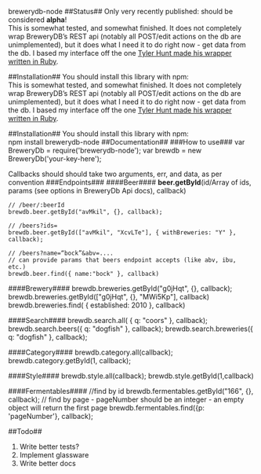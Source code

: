 brewerydb-node
##Status##
Only very recently published: should be considered **alpha**!     
This is somewhat tested, and somewhat finished. It does not completely wrap BreweryDB’s
REST api (notably all POST/edit actions on the db are unimplemented), but it does what I need it to do right now - get data from the db. I based my interface off the one [Tyler Hunt made his wrapper written in Ruby](https://github.com/tylerhunt/brewery_db).

##Installation##
You should install this library with npm:    
This is somewhat tested, and somewhat finished. It does not completely wrap BreweryDB’s
REST api (notably all POST/edit actions on the db are unimplemented), but it does what I need it to do right now - get data from the db. I based my interface off the one [Tyler Hunt made his wrapper written in Ruby](https://github.com/tylerhunt/brewery_db).

##Installation##
You should install this library with npm:    
	npm install brewerydb-node
##Documentation##
###How to use###
	var BreweryDb = require('brewerydb-node');
	var brewdb = new BreweryDb('your-key-here');

Callbacks should should take two arguments, err, and data, as per convention
###Endpoints###
####Beer####
**beer.getById**(id/Array of ids, params (see options in BreweryDb Api docs),
callback)        

	// /beer/:beerId
	brewdb.beer.getById("avMkil", {}, callback);      

	// /beers?ids=
	brewdb.beer.getById(["avMkil", "XcvLTe"], { withBreweries: "Y" }, callback);     

	// /beers?name=“bock”&abv=....
	// can provide params that beers endpoint accepts (like abv, ibu, etc.)
	brewdb.beer.find({ name:"bock" }, callback)

####Brewery####
	brewdb.breweries.getById("g0jHqt", {}, callback);
	brewdb.breweries.getById(["g0jHqt", {}, "MWi5Kp"], callback)
	brewdb.breweries.find( { established: 2010 }, callback)

####Search####
	brewdb.search.all( { q: "coors" }, callback);
	brewdb.search.beers({ q: "dogfish" }, callback);
	brewdb.search.breweries({ q: "dogfish" }, callback);

####Category####
	brewdb.category.all(callback);
	brewdb.category.getById(1, callback);

####Style####
	brewdb.style.all(callback);
	brewdb.style.getById(1,callback)

####Fermentables####
	//find by id
	brewdb.fermentables.getById("166", {}, callback);
	// find by page - pageNumber should be an integer - an empty object will return the first page
	brewdb.fermentables.find({p: 'pageNumber'}, callback);

##Todo##
1. Write better tests?
2. Implement glassware
3. Write better docs
